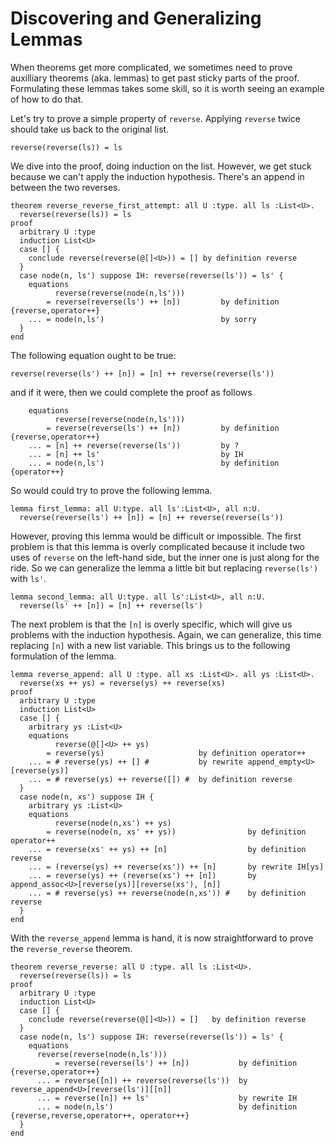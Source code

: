 # Discovering and Generalizing Lemmas

When theorems get more complicated, we sometimes need to prove
auxilliary theorems (aka. lemmas) to get past sticky parts of the
proof. Formulating these lemmas takes some skill, so it is worth
seeing an example of how to do that.

Let's try to prove a simple property of `reverse`. Applying
`reverse` twice should take us back to the original list.

```
reverse(reverse(ls)) = ls
```

We dive into the proof, doing induction on the list. However, we get
stuck because we can't apply the induction hypothesis. There's an
append in between the two reverses.

```{.deduce^#reverse_reverse_first_attempt}
theorem reverse_reverse_first_attempt: all U :type. all ls :List<U>.
  reverse(reverse(ls)) = ls
proof
  arbitrary U :type
  induction List<U>
  case [] {
    conclude reverse(reverse(@[]<U>)) = [] by definition reverse
  }
  case node(n, ls') suppose IH: reverse(reverse(ls')) = ls' {
    equations
          reverse(reverse(node(n,ls')))
        = reverse(reverse(ls') ++ [n])         by definition {reverse,operator++}
    ... = node(n,ls')                          by sorry
  }
end
```

The following equation ought to be true:

```
reverse(reverse(ls') ++ [n]) = [n] ++ reverse(reverse(ls'))
```

and if it were, then we could complete the proof as follows

```
    equations
          reverse(reverse(node(n,ls')))
        = reverse(reverse(ls') ++ [n])         by definition {reverse,operator++}
    ... = [n] ++ reverse(reverse(ls'))         by ?
    ... = [n] ++ ls'                           by IH
    ... = node(n,ls')                          by definition {operator++}
```

So would could try to prove the following lemma.
```
lemma first_lemma: all U:type. all ls':List<U>, all n:U.
  reverse(reverse(ls') ++ [n]) = [n] ++ reverse(reverse(ls'))
```
However, proving this lemma would be difficult or impossible. The first
problem is that this lemma is overly complicated because it include two uses of
`reverse` on the left-hand side, but the inner one is just along for
the ride.  So we can generalize the lemma a little bit but replacing
`reverse(ls')` with `ls'`.

```
lemma second_lemma: all U:type. all ls':List<U>, all n:U.
  reverse(ls' ++ [n]) = [n] ++ reverse(ls')
```

The next problem is that the `[n]` is overly specific, which will give
us problems with the induction hypothesis. Again, we can generalize,
this time replacing `[n]` with a new list variable. This brings us to
the following formulation of the lemma.

```{.deduce^#reverse_append}
lemma reverse_append: all U :type. all xs :List<U>. all ys :List<U>.
  reverse(xs ++ ys) = reverse(ys) ++ reverse(xs)
proof
  arbitrary U :type
  induction List<U>
  case [] {
    arbitrary ys :List<U>
    equations
          reverse(@[]<U> ++ ys)
        = reverse(ys)                     by definition operator++
    ... = # reverse(ys) ++ [] #           by rewrite append_empty<U>[reverse(ys)]
    ... = # reverse(ys) ++ reverse([]) #  by definition reverse
  }
  case node(n, xs') suppose IH {
    arbitrary ys :List<U>
    equations
          reverse(node(n,xs') ++ ys)
        = reverse(node(n, xs' ++ ys))                by definition operator++
    ... = reverse(xs' ++ ys) ++ [n]                  by definition reverse
    ... = (reverse(ys) ++ reverse(xs')) ++ [n]       by rewrite IH[ys]
    ... = reverse(ys) ++ (reverse(xs') ++ [n])       by append_assoc<U>[reverse(ys)][reverse(xs'), [n]]
    ... = # reverse(ys) ++ reverse(node(n,xs')) #    by definition reverse
  }
end
```

With the `reverse_append` lemma is hand, it is now straightforward to
prove the `reverse_reverse` theorem.

```{.deduce^#reverse_reverse}
theorem reverse_reverse: all U :type. all ls :List<U>.
  reverse(reverse(ls)) = ls
proof
  arbitrary U :type
  induction List<U>
  case [] {
    conclude reverse(reverse(@[]<U>)) = []   by definition reverse
  }
  case node(n, ls') suppose IH: reverse(reverse(ls')) = ls' {
    equations
      reverse(reverse(node(n,ls')))
          = reverse(reverse(ls') ++ [n])           by definition {reverse,operator++}
      ... = reverse([n]) ++ reverse(reverse(ls'))  by reverse_append<U>[reverse(ls')][[n]]
      ... = reverse([n]) ++ ls'                    by rewrite IH
      ... = node(n,ls')                            by definition {reverse,reverse,operator++, operator++}
  }
end
```


<!--
```{.deduce^file=Revrev.pf}
import List
import Nat

<<reverse_reverse_first_attempt>>
<<reverse_append>>
<<reverse_reverse>>
```
-->

